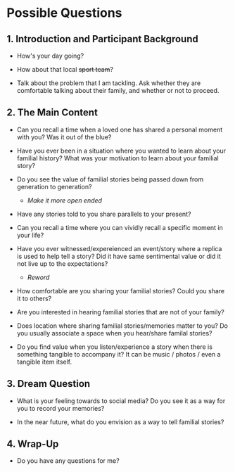# Possible Questions
## 1. Introduction and Participant Background
- How's your day going?

- How about that local ~~sport team~~?

- Talk about the problem that I am tackling. Ask whether they are comfortable talking about their family, and whether or not to proceed.

## 2. The Main Content
- Can you recall a time when a loved one has shared a personal moment with you? Was it out of the blue?

- Have you ever been in a situation where you wanted to learn about your familial history? What was your motivation to learn about your familial story?

- Do you see the value of familial stories being passed down from generation to generation?
	- *Make it more open ended*

- Have any stories told to you share parallels to your present?

- Can you recall a time where you can vividly recall a specific moment in your life?

- Have you ever witnessed/expereienced an event/story where a replica is used to help tell a story? Did it have same sentimental value or did it not live up to the expectations?
	- *Reword*

- How comfortable are you sharing your familial stories? Could you share it to others?

- Are you interested in hearing familial stories that are not of your family?

- Does location where sharing familial stories/memories matter to you? Do you usually associate a space when you hear/share familal stories?

- Do you find value when you listen/experience a story when there is something tangible to accompany it? It can be music / photos / even a tangible item itself.

## 3. Dream Question
- What is your feeling towards to social media? Do you see it as a way for you to record your memories?

- In the near future, what do you envision as a way to tell familial stories?

## 4. Wrap-Up
- Do you have any questions for me?
